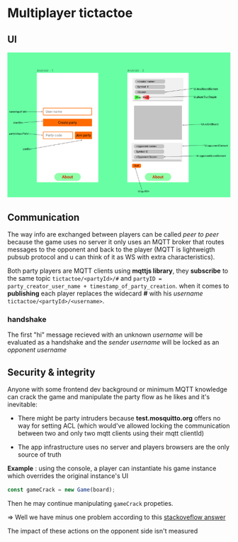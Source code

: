 # Multiplayer tictactoe

## UI

![UI figma image](./UI.png)

## Communication

The way info are exchanged between players can be called _peer to peer_
because the game uses no server it only uses an MQTT broker that routes messages to the opponent and back to the player
(MQTT is lightweigth pubsub protocol and u can think of it as WS with extra characteristics).

Both party players are MQTT clients using **mqttjs library**,
they **subscribe** to the same topic `tictactoe/<partyId>/#` and `partyID = party_creator_user_name + timestamp_of_party_creation`.
when it comes to **publishing** each player replaces the widecard **#** with his _username_ `tictactoe/<partyId>/<username>`.

### handshake

The first "hi" message recieved with an unknown _username_ will be evaluated as a handshake and the _sender username_ will be locked as an _opponent username_

## Security & integrity

Anyone with some frontend dev background or minimum MQTT knowledge can crack the game and manipulate the party flow as he likes and it's inevitable:

-   There might be party intruders because **test.mosquitto.org** offers no way for setting ACL (which would've allowed locking the communication between two and only two mqtt clients using their mqtt clientId)

-   The app infrastructure uses no server and players browsers are the only source of truth

**Example** : using the console, a player can instantiate his game instance which overrides the original instance's UI

```js
const gameCrack = new Game(board);
```

Then he may continue manipulating `gameCrack` propeties.

=> Well we have minus one problem according to this [stackoveflow answer](https://stackoverflow.com/a/33335971/11083033)

The impact of these actions on the opponent side isn't measured

